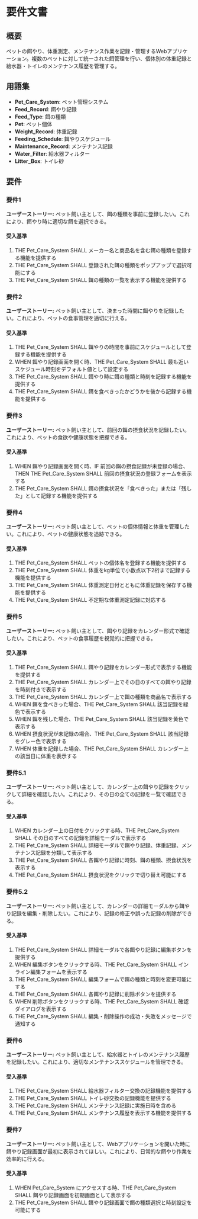 # 要件文書

## 概要

ペットの餌やり、体重測定、メンテナンス作業を記録・管理するWebアプリケーション。複数のペットに対して統一された餌管理を行い、個体別の体重記録と給水器・トイレのメンテナンス履歴を管理する。

## 用語集

- **Pet_Care_System**: ペット管理システム
- **Feed_Record**: 餌やり記録
- **Feed_Type**: 餌の種類
- **Pet**: ペット個体
- **Weight_Record**: 体重記録
- **Feeding_Schedule**: 餌やりスケジュール
- **Maintenance_Record**: メンテナンス記録
- **Water_Filter**: 給水器フィルター
- **Litter_Box**: トイレ砂

## 要件

### 要件1

**ユーザーストーリー:** ペット飼い主として、餌の種類を事前に登録したい。これにより、餌やり時に適切な餌を選択できる。

#### 受入基準

1. THE Pet_Care_System SHALL メーカー名と商品名を含む餌の種類を登録する機能を提供する
2. THE Pet_Care_System SHALL 登録された餌の種類をポップアップで選択可能にする
3. THE Pet_Care_System SHALL 餌の種類の一覧を表示する機能を提供する

### 要件2

**ユーザーストーリー:** ペット飼い主として、決まった時間に餌やりを記録したい。これにより、ペットの食事管理を適切に行える。

#### 受入基準

1. THE Pet_Care_System SHALL 餌やりの時間を事前にスケジュールとして登録する機能を提供する
2. WHEN 餌やり記録画面を開く時、THE Pet_Care_System SHALL 最も近いスケジュール時刻をデフォルト値として設定する
3. THE Pet_Care_System SHALL 餌やり時に餌の種類と時刻を記録する機能を提供する
4. THE Pet_Care_System SHALL 餌を食べきったかどうかを後から記録する機能を提供する

### 要件3

**ユーザーストーリー:** ペット飼い主として、前回の餌の摂食状況を記録したい。これにより、ペットの食欲や健康状態を把握できる。

#### 受入基準

1. WHEN 餌やり記録画面を開く時、IF 前回の餌の摂食記録が未登録の場合、THEN THE Pet_Care_System SHALL 前回の摂食状況の登録フォームを表示する
2. THE Pet_Care_System SHALL 餌の摂食状況を「食べきった」または「残した」として記録する機能を提供する

### 要件4

**ユーザーストーリー:** ペット飼い主として、ペットの個体情報と体重を管理したい。これにより、ペットの健康状態を追跡できる。

#### 受入基準

1. THE Pet_Care_System SHALL ペットの個体名を登録する機能を提供する
2. THE Pet_Care_System SHALL 体重をkg単位で小数点以下2桁まで記録する機能を提供する
3. THE Pet_Care_System SHALL 体重測定日付とともに体重記録を保存する機能を提供する
4. THE Pet_Care_System SHALL 不定期な体重測定記録に対応する

### 要件5

**ユーザーストーリー:** ペット飼い主として、餌やり記録をカレンダー形式で確認したい。これにより、ペットの食事履歴を視覚的に把握できる。

#### 受入基準

1. THE Pet_Care_System SHALL 餌やり記録をカレンダー形式で表示する機能を提供する
2. THE Pet_Care_System SHALL カレンダー上でその日のすべての餌やり記録を時刻付きで表示する
3. THE Pet_Care_System SHALL カレンダー上で餌の種類を商品名で表示する
4. WHEN 餌を食べきった場合、THE Pet_Care_System SHALL 該当記録を緑色で表示する
5. WHEN 餌を残した場合、THE Pet_Care_System SHALL 該当記録を黄色で表示する
6. WHEN 摂食状況が未記録の場合、THE Pet_Care_System SHALL 該当記録をグレー色で表示する
7. WHEN 体重を記録した場合、THE Pet_Care_System SHALL カレンダー上の該当日に体重を表示する

### 要件5.1

**ユーザーストーリー:** ペット飼い主として、カレンダー上の餌やり記録をクリックして詳細を確認したい。これにより、その日の全ての記録を一覧で確認できる。

#### 受入基準

1. WHEN カレンダー上の日付をクリックする時、THE Pet_Care_System SHALL その日のすべての記録を詳細モーダルで表示する
2. THE Pet_Care_System SHALL 詳細モーダルで餌やり記録、体重記録、メンテナンス記録を分類して表示する
3. THE Pet_Care_System SHALL 各餌やり記録に時刻、餌の種類、摂食状況を表示する
4. THE Pet_Care_System SHALL 摂食状況をクリックで切り替え可能にする

### 要件5.2

**ユーザーストーリー:** ペット飼い主として、カレンダーの詳細モーダルから餌やり記録を編集・削除したい。これにより、記録の修正や誤った記録の削除ができる。

#### 受入基準

1. THE Pet_Care_System SHALL 詳細モーダルで各餌やり記録に編集ボタンを提供する
2. WHEN 編集ボタンをクリックする時、THE Pet_Care_System SHALL インライン編集フォームを表示する
3. THE Pet_Care_System SHALL 編集フォームで餌の種類と時刻を変更可能にする
4. THE Pet_Care_System SHALL 各餌やり記録に削除ボタンを提供する
5. WHEN 削除ボタンをクリックする時、THE Pet_Care_System SHALL 確認ダイアログを表示する
6. THE Pet_Care_System SHALL 編集・削除操作の成功・失敗をメッセージで通知する

### 要件6

**ユーザーストーリー:** ペット飼い主として、給水器とトイレのメンテナンス履歴を記録したい。これにより、適切なメンテナンススケジュールを管理できる。

#### 受入基準

1. THE Pet_Care_System SHALL 給水器フィルター交換の記録機能を提供する
2. THE Pet_Care_System SHALL トイレ砂交換の記録機能を提供する
3. THE Pet_Care_System SHALL メンテナンス記録に実施日時を含める
4. THE Pet_Care_System SHALL メンテナンス履歴を表示する機能を提供する

### 要件7

**ユーザーストーリー:** ペット飼い主として、Webアプリケーションを開いた時に餌やり記録画面が最初に表示されてほしい。これにより、日常的な餌やり作業を効率的に行える。

#### 受入基準

1. WHEN Pet_Care_System にアクセスする時、THE Pet_Care_System SHALL 餌やり記録画面を初期画面として表示する
2. THE Pet_Care_System SHALL 餌やり記録画面で餌の種類選択と時刻設定を可能にする